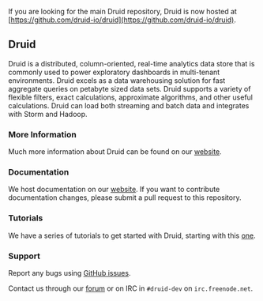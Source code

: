 If you are looking for the main Druid repository, Druid is now hosted at [https://github.com/druid-io/druid](https://github.com/druid-io/druid).

## Druid

Druid is a distributed, column-oriented, real-time analytics data store that is
commonly used to power exploratory dashboards in multi-tenant environments.
Druid excels as a data warehousing solution for fast aggregate queries on
petabyte sized data sets. Druid supports a variety of flexible filters, exact
calculations, approximate algorithms, and other useful calculations. Druid can
load both streaming and batch data and integrates with Storm and Hadoop.

### More Information
Much more information about Druid can be found on our [website](http://www.druid.io).

### Documentation
We host documentation on our [website](http://druid.io/docs/latest/). If you want to contribute documentation changes, please submit a pull request to this repository.

### Tutorials
We have a series of tutorials to get started with Druid, starting with this [one](http://druid.io/docs/latest/Tutorial:-A-First-Look-at-Druid.html).

### Support
Report any bugs using [GitHub issues](https://github.com/metamx/druid/issues).

Contact us through our [forum](https://groups.google.com/forum/#!forum/druid-development) or on IRC in `#druid-dev` on `irc.freenode.net`.
